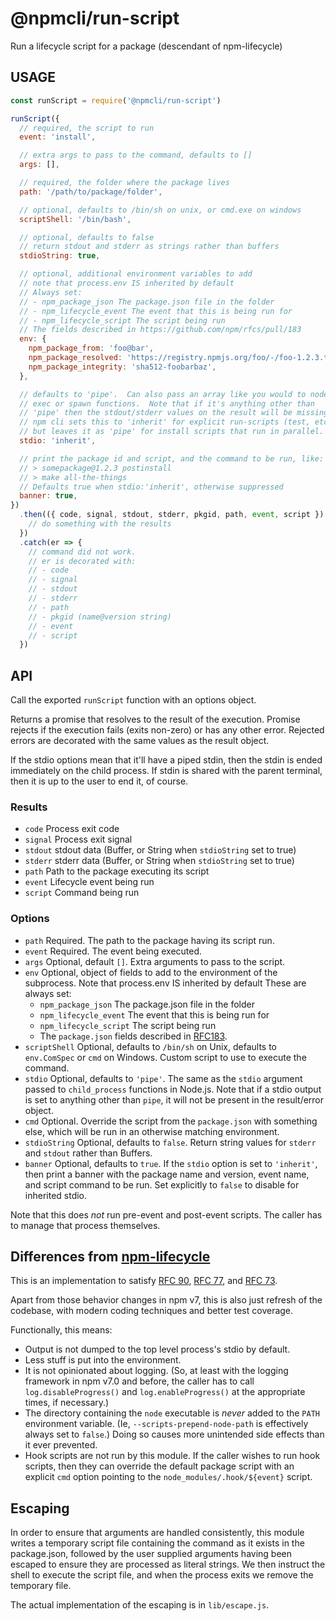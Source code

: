 # @npmcli/run-script

Run a lifecycle script for a package (descendant of npm-lifecycle)

## USAGE

```js
const runScript = require('@npmcli/run-script')

runScript({
  // required, the script to run
  event: 'install',

  // extra args to pass to the command, defaults to []
  args: [],

  // required, the folder where the package lives
  path: '/path/to/package/folder',

  // optional, defaults to /bin/sh on unix, or cmd.exe on windows
  scriptShell: '/bin/bash',

  // optional, defaults to false
  // return stdout and stderr as strings rather than buffers
  stdioString: true,

  // optional, additional environment variables to add
  // note that process.env IS inherited by default
  // Always set:
  // - npm_package_json The package.json file in the folder
  // - npm_lifecycle_event The event that this is being run for
  // - npm_lifecycle_script The script being run
  // The fields described in https://github.com/npm/rfcs/pull/183
  env: {
    npm_package_from: 'foo@bar',
    npm_package_resolved: 'https://registry.npmjs.org/foo/-/foo-1.2.3.tgz',
    npm_package_integrity: 'sha512-foobarbaz',
  },

  // defaults to 'pipe'.  Can also pass an array like you would to node's
  // exec or spawn functions.  Note that if it's anything other than
  // 'pipe' then the stdout/stderr values on the result will be missing.
  // npm cli sets this to 'inherit' for explicit run-scripts (test, etc.)
  // but leaves it as 'pipe' for install scripts that run in parallel.
  stdio: 'inherit',

  // print the package id and script, and the command to be run, like:
  // > somepackage@1.2.3 postinstall
  // > make all-the-things
  // Defaults true when stdio:'inherit', otherwise suppressed
  banner: true,
})
  .then(({ code, signal, stdout, stderr, pkgid, path, event, script }) => {
    // do something with the results
  })
  .catch(er => {
    // command did not work.
    // er is decorated with:
    // - code
    // - signal
    // - stdout
    // - stderr
    // - path
    // - pkgid (name@version string)
    // - event
    // - script
  })
```

## API

Call the exported `runScript` function with an options object.

Returns a promise that resolves to the result of the execution.  Promise
rejects if the execution fails (exits non-zero) or has any other error.
Rejected errors are decorated with the same values as the result object.

If the stdio options mean that it'll have a piped stdin, then the stdin is
ended immediately on the child process.  If stdin is shared with the parent
terminal, then it is up to the user to end it, of course.

### Results

- `code` Process exit code
- `signal` Process exit signal
- `stdout` stdout data (Buffer, or String when `stdioString` set to true)
- `stderr` stderr data (Buffer, or String when `stdioString` set to true)
- `path` Path to the package executing its script
- `event` Lifecycle event being run
- `script` Command being run

### Options

- `path` Required.  The path to the package having its script run.
- `event` Required.  The event being executed.
- `args` Optional, default `[]`.  Extra arguments to pass to the script.
- `env` Optional, object of fields to add to the environment of the
  subprocess.  Note that process.env IS inherited by default These are
  always set:
  - `npm_package_json` The package.json file in the folder
  - `npm_lifecycle_event` The event that this is being run for
  - `npm_lifecycle_script` The script being run
  - The `package.json` fields described in
    [RFC183](https://github.com/npm/rfcs/pull/183/files).
- `scriptShell` Optional, defaults to `/bin/sh` on Unix, defaults to
  `env.ComSpec` or `cmd` on Windows.  Custom script to use to execute the
  command.
- `stdio` Optional, defaults to `'pipe'`.  The same as the `stdio` argument
  passed to `child_process` functions in Node.js.  Note that if a stdio
  output is set to anything other than `pipe`, it will not be present in
  the result/error object.
- `cmd` Optional.  Override the script from the `package.json` with
  something else, which will be run in an otherwise matching environment.
- `stdioString` Optional, defaults to `false`.  Return string values for
  `stderr` and `stdout` rather than Buffers.
- `banner` Optional, defaults to `true`.  If the `stdio` option is set to
  `'inherit'`, then print a banner with the package name and version, event
  name, and script command to be run.  Set explicitly to `false` to disable
  for inherited stdio.

Note that this does _not_ run pre-event and post-event scripts.  The
caller has to manage that process themselves.

## Differences from [npm-lifecycle](https://github.com/npm/npm-lifecycle)

This is an implementation to satisfy [RFC
90](https://github.com/npm/rfcs/pull/90), [RFC
77](https://github.com/npm/rfcs/pull/77), and [RFC
73](https://github.com/npm/rfcs/pull/73).

Apart from those behavior changes in npm v7, this is also just refresh of
the codebase, with modern coding techniques and better test coverage.

Functionally, this means:

- Output is not dumped to the top level process's stdio by default.
- Less stuff is put into the environment.
- It is not opinionated about logging.  (So, at least with the logging
  framework in npm v7.0 and before, the caller has to call
  `log.disableProgress()` and `log.enableProgress()` at the appropriate
  times, if necessary.)
- The directory containing the `node` executable is _never_ added to the
  `PATH` environment variable.  (Ie, `--scripts-prepend-node-path` is
  effectively always set to `false`.)  Doing so causes more unintended side
  effects than it ever prevented.
- Hook scripts are not run by this module.  If the caller wishes to run
  hook scripts, then they can override the default package script with an
  explicit `cmd` option pointing to the `node_modules/.hook/${event}`
  script.

## Escaping

In order to ensure that arguments are handled consistently, this module
writes a temporary script file containing the command as it exists in
the package.json, followed by the user supplied arguments having been
escaped to ensure they are processed as literal strings. We then instruct
the shell to execute the script file, and when the process exits we remove
the temporary file.

The actual implementation of the escaping is in `lib/escape.js`.
